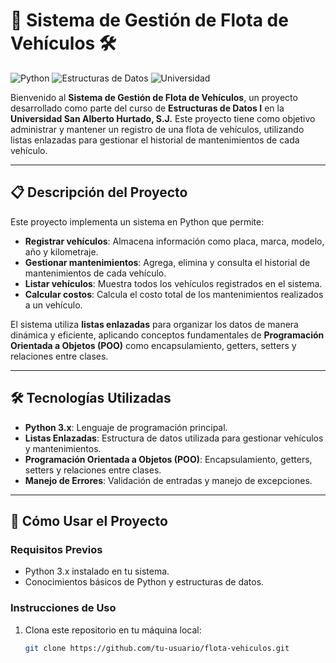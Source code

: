 # 🚗 Sistema de Gestión de Flota de Vehículos 🛠️

![Python](https://img.shields.io/badge/Python-3.x-blue?logo=python&logoColor=white)
![Estructuras de Datos](https://img.shields.io/badge/Estructuras_de_Datos-Listas_Enlazadas-green)
![Universidad](https://principal.url.edu.gt)

Bienvenido al **Sistema de Gestión de Flota de Vehículos**, un proyecto desarrollado como parte del curso de **Estructuras de Datos I** en la **Universidad San Alberto Hurtado, S.J.** Este proyecto tiene como objetivo administrar y mantener un registro de una flota de vehículos, utilizando listas enlazadas para gestionar el historial de mantenimientos de cada vehículo.

---

## 📋 Descripción del Proyecto

Este proyecto implementa un sistema en Python que permite:

- **Registrar vehículos**: Almacena información como placa, marca, modelo, año y kilometraje.
- **Gestionar mantenimientos**: Agrega, elimina y consulta el historial de mantenimientos de cada vehículo.
- **Listar vehículos**: Muestra todos los vehículos registrados en el sistema.
- **Calcular costos**: Calcula el costo total de los mantenimientos realizados a un vehículo.

El sistema utiliza **listas enlazadas** para organizar los datos de manera dinámica y eficiente, aplicando conceptos fundamentales de **Programación Orientada a Objetos (POO)** como encapsulamiento, getters, setters y relaciones entre clases.

---

## 🛠️ Tecnologías Utilizadas

- **Python 3.x**: Lenguaje de programación principal.
- **Listas Enlazadas**: Estructura de datos utilizada para gestionar vehículos y mantenimientos.
- **Programación Orientada a Objetos (POO)**: Encapsulamiento, getters, setters y relaciones entre clases.
- **Manejo de Errores**: Validación de entradas y manejo de excepciones.

---

## 🚀 Cómo Usar el Proyecto

### Requisitos Previos

- Python 3.x instalado en tu sistema.
- Conocimientos básicos de Python y estructuras de datos.

### Instrucciones de Uso

1. Clona este repositorio en tu máquina local:
   ```bash
   git clone https://github.com/tu-usuario/flota-vehiculos.git
